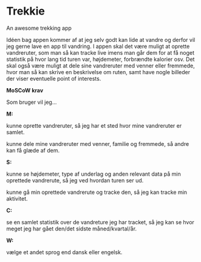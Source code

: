 # Trekkie
An awesome trekking app

Idéen bag appen kommer af at jeg selv godt kan lide at vandre og derfor vil jeg gerne lave en app til vandring. 
I appen skal det være muligt at oprette vandreruter, som man så kan tracke live imens man går dem for at få noget statistik på hvor lang tid turen var, højdemeter, forbrændte kalorier osv.
Det skal også være muligt at dele sine vandreruter med venner eller fremmede, hvor man så kan skrive en beskrivelse om ruten, samt have nogle billeder der viser eventuelle point of interests.

**MoSCoW krav**

Som bruger vil jeg...

**M:**

kunne oprette vandreruter, så jeg har et sted hvor mine vandreruter er samlet.

kunne dele mine vandreruter med venner, familie og fremmede, så andre kan få glæde af dem.


**S:**

kunne se højdemeter, type af underlag og anden relevant data på min oprettede vandrerute, så jeg ved hvordan turen ser ud.

kunne gå min oprettede vandrerute og tracke den, så jeg kan tracke min aktivitet.

**C:**

se en samlet statistik over de vandreture jeg har tracket, så jeg kan se hvor meget jeg har gået den/det sidste måned/kvartal/år.


**W:**

vælge et andet sprog end dansk eller engelsk.

